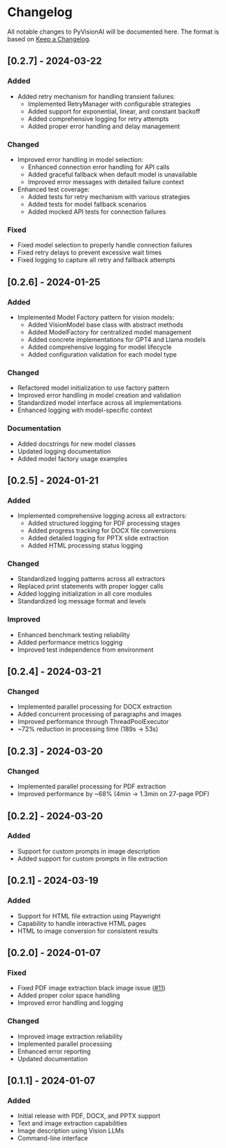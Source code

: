 # Changelog

All notable changes to PyVisionAI will be documented here. The format is based on [Keep a Changelog](https://keepachangelog.com/en/1.0.0/).

## [0.2.7] - 2024-03-22

### Added
- Added retry mechanism for handling transient failures:
  - Implemented RetryManager with configurable strategies
  - Added support for exponential, linear, and constant backoff
  - Added comprehensive logging for retry attempts
  - Added proper error handling and delay management

### Changed
- Improved error handling in model selection:
  - Enhanced connection error handling for API calls
  - Added graceful fallback when default model is unavailable
  - Improved error messages with detailed failure context
- Enhanced test coverage:
  - Added tests for retry mechanism with various strategies
  - Added tests for model fallback scenarios
  - Added mocked API tests for connection failures

### Fixed
- Fixed model selection to properly handle connection failures
- Fixed retry delays to prevent excessive wait times
- Fixed logging to capture all retry and fallback attempts

## [0.2.6] - 2024-01-25

### Added
- Implemented Model Factory pattern for vision models:
  - Added VisionModel base class with abstract methods
  - Added ModelFactory for centralized model management
  - Added concrete implementations for GPT4 and Llama models
  - Added comprehensive logging for model lifecycle
  - Added configuration validation for each model type

### Changed
- Refactored model initialization to use factory pattern
- Improved error handling in model creation and validation
- Standardized model interface across all implementations
- Enhanced logging with model-specific context

### Documentation
- Added docstrings for new model classes
- Updated logging documentation
- Added model factory usage examples

## [0.2.5] - 2024-01-21

### Added
- Implemented comprehensive logging across all extractors:
  - Added structured logging for PDF processing stages
  - Added progress tracking for DOCX file conversions
  - Added detailed logging for PPTX slide extraction
  - Added HTML processing status logging

### Changed
- Standardized logging patterns across all extractors
- Replaced print statements with proper logger calls
- Added logging initialization in all core modules
- Standardized log message format and levels

### Improved
- Enhanced benchmark testing reliability
- Added performance metrics logging
- Improved test independence from environment

## [0.2.4] - 2024-03-21

### Changed
- Implemented parallel processing for DOCX extraction
- Added concurrent processing of paragraphs and images
- Improved performance through ThreadPoolExecutor
- ~72% reduction in processing time (189s → 53s)

## [0.2.3] - 2024-03-20

### Changed
- Implemented parallel processing for PDF extraction
- Improved performance by ~68% (4min → 1.3min on 27-page PDF)

## [0.2.2] - 2024-03-20

### Added
- Support for custom prompts in image description
- Added support for custom prompts in file extraction

## [0.2.1] - 2024-03-19

### Added
- Support for HTML file extraction using Playwright
- Capability to handle interactive HTML pages
- HTML to image conversion for consistent results

## [0.2.0] - 2024-01-07

### Fixed
- Fixed PDF image extraction black image issue ([#11](https://github.com/MDGrey33/pyvisionai/issues/11))
- Added proper color space handling
- Improved error handling and logging

### Changed
- Improved image extraction reliability
- Implemented parallel processing
- Enhanced error reporting
- Updated documentation

## [0.1.1] - 2024-01-07

### Added
- Initial release with PDF, DOCX, and PPTX support
- Text and image extraction capabilities
- Image description using Vision LLMs
- Command-line interface 